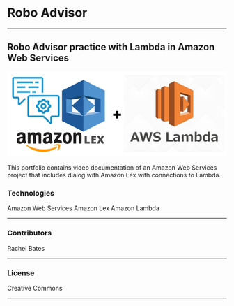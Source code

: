 # Robo Advisor
---
Robo Advisor practice with Lambda in Amazon Web Services
---
 ![Amazon Lex](images/lex_lambda.png)

This portfolio contains video documentation of an Amazon Web Services project that includes dialog with Amazon Lex with connections to Lambda.

### Technologies
Amazon Web Services
Amazon Lex
Amazon Lambda

---

### Contributors
Rachel Bates

---

### License
Creative Commons

---

